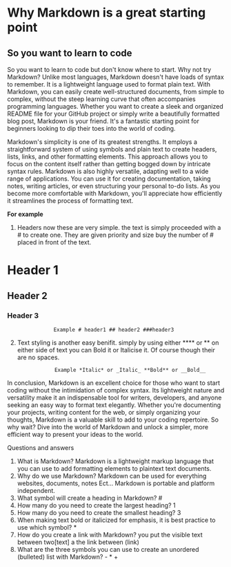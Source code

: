 # Why Markdown is a great starting point

## So you want to learn to code

So you want to learn to code but don't know where to start. Why not try Markdown? Unlike most languages, Markdown doesn't have loads of syntax to remember. It is a lightweight language used to format plain text. With Markdown, you can easily create well-structured documents, from simple to complex, without the steep learning curve that often accompanies programming languages. Whether you want to create a sleek and organized README file for your GitHub project or simply write a beautifully formatted blog post, Markdown is your friend. It's a fantastic starting point for beginners looking to dip their toes into the world of coding.

Markdown's simplicity is one of its greatest strengths. It employs a straightforward system of using symbols and plain text to create headers, lists, links, and other formatting elements. This approach allows you to focus on the content itself rather than getting bogged down by intricate syntax rules. Markdown is also highly versatile, adapting well to a wide range of applications. You can use it for creating documentation, taking notes, writing articles, or even structuring your personal to-do lists. As you become more comfortable with Markdown, you'll appreciate how efficiently it streamlines the process of formatting text.

**For example**

1. Headers now these are very simple. the text is simply proceeded with a # to create one. They are given priority and size buy the number of # placed in front of the text.

# Header 1

## Header 2

### Header 3

                   Example # header1 ## header2 ###header3
2. Text styling is another easy benifit. simply by using either **** or ** on either side of text you can Bold it or Italicise it. Of course though their are no spaces.

                   Example *Italic* or _Italic_ **Bold** or __Bold__

In conclusion, Markdown is an excellent choice for those who want to start coding without the intimidation of complex syntax. Its lightweight nature and versatility make it an indispensable tool for writers, developers, and anyone seeking an easy way to format text elegantly. Whether you're documenting your projects, writing content for the web, or simply organizing your thoughts, Markdown is a valuable skill to add to your coding repertoire. So why wait? Dive into the world of Markdown and unlock a simpler, more efficient way to present your ideas to the world.

Questions and answers

1. What is Markdown? Markdown is a lightweight markup language that you can use to add formatting elements to plaintext text documents.
2. Why do we use Markdown? Markdown can be used for everything websites, documents, notes Ect… Markdown is portable and platform independent.
3. What symbol will create a heading in Markdown? #
1. How many do you need to create the largest heading? 1
2. How many do you need to create the smallest heading? 3
4. When making text bold or italicized for emphasis, it is best practice to use which symbol? *
5. How do you create a link with Markdown? you put the visible text between two[text] a the link between (link)
6. What are the three symbols you can use to create an unordered (bulleted) list with Markdown? - * +
